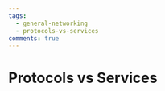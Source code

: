 ```yaml
---
tags:
  - general-networking
  - protocols-vs-services
comments: true
---
```

# Protocols vs Services